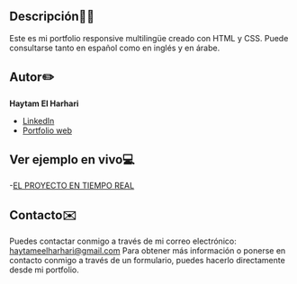 ## Descripción✍🏻
Este es mi portfolio responsive multilingüe creado con HTML y CSS. Puede consultarse tanto en español como en inglés y en árabe.

## Autor✏️
**Haytam El Harhari**

*  [LinkedIn](https://www.linkedin.com/in/haytameel/)
*  [Portfolio web](https://haytameel.github.io/portfolio/index.html)

## Ver ejemplo en vivo💻
-[EL PROYECTO EN TIEMPO REAL](https://haytameel.github.io/portfolio/index.html)

## Contacto✉️
Puedes contactar conmigo a través de mi correo electrónico: haytameelharhari@gmail.com
Para obtener más información o ponerse en contacto conmigo a través de un formulario, puedes hacerlo directamente desde mi portfolio.
